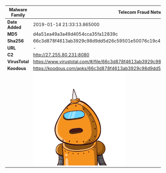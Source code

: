 | Malware Family | Telecom Fraud Network for South Koreans                      |
| -------------- | ------------------------------------------------------------ |
| **Date Added** | 2019-01-14 21:33:13.865000                                                   |
| **MD5**        | d4a51ea49a3a49d4054cca35fa12839c                             |
| **Sha256**     | 66c3d878f4613ab3929c98d9dd5d26c59501e50076c19c437b31ce899ff4a8cc |
| **URL**        | -                                                            |
| **C2**         | http://27.255.80.231:8080 |
| **VirusTotal** | https://www.virustotal.com/#/file/66c3d878f4613ab3929c98d9dd5d26c59501e50076c19c437b31ce899ff4a8cc/detection |
| **Koodous**    | https://koodous.com/apks/66c3d878f4613ab3929c98d9dd5d26c59501e50076c19c437b31ce899ff4a8cc |
|                | ![](../assets/66c3d878f4613ab3929c98d9dd5d26c59501e50076c19c437b31ce899ff4a8cc.png) |